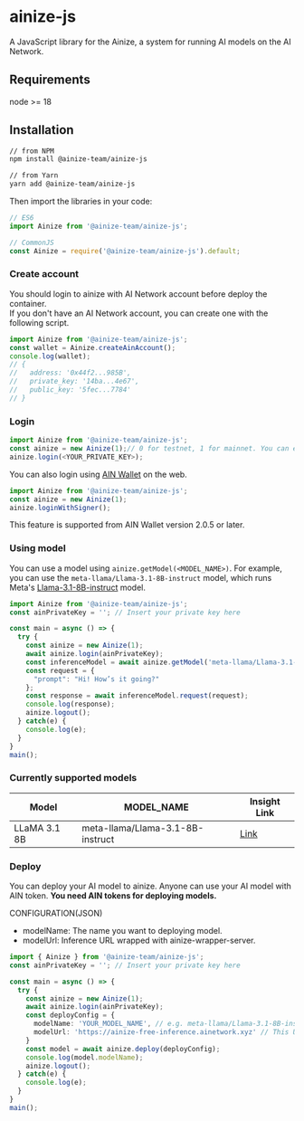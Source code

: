 # ainize-js

A JavaScript library for the Ainize, a system for running AI models on the AI Network.

## Requirements

node >= 18

## Installation

```bash
// from NPM
npm install @ainize-team/ainize-js

// from Yarn
yarn add @ainize-team/ainize-js
```

Then import the libraries in your code:

```typescript
// ES6
import Ainize from '@ainize-team/ainize-js';

// CommonJS
const Ainize = require('@ainize-team/ainize-js').default;
```

### Create account

You should login to ainize with AI Network account before deploy the container.\
If you don't have an AI Network account, you can create one with the following script.

```typescript
import Ainize from '@ainize-team/ainize-js';
const wallet = Ainize.createAinAccount();
console.log(wallet);
// {
//   address: '0x44f2...985B',
//   private_key: '14ba...4e67',
//   public_key: '5fec...7784'
// }
```

### Login

```typescript
import Ainize from '@ainize-team/ainize-js';
const ainize = new Ainize(1);// 0 for testnet, 1 for mainnet. You can earn testnet AIN at https://faucet.ainetwork.ai/.
ainize.login(<YOUR_PRIVATE_KEY>);
```

You can also login using [AIN Wallet](https://chromewebstore.google.com/detail/ain-wallet/hbdheoebpgogdkagfojahleegjfkhkpl) on the web.

```typescript
import Ainize from '@ainize-team/ainize-js';
const ainize = new Ainize(1);
ainize.loginWithSigner();
```

This feature is supported from AIN Wallet version 2.0.5 or later.

### Using model

You can use a model using `ainize.getModel(<MODEL_NAME>)`.
For example, you can use the `meta-llama/Llama-3.1-8B-instruct` model, which runs Meta's [Llama-3.1-8B-instruct](https://huggingface.co/meta-llama/Llama-3.1-8B-Instruct) model.

```typescript
import Ainize from '@ainize-team/ainize-js';
const ainPrivateKey = ''; // Insert your private key here

const main = async () => {
  try {
    const ainize = new Ainize(1);
    await ainize.login(ainPrivateKey);
    const inferenceModel = await ainize.getModel('meta-llama/Llama-3.1-8B-instruct');
    const request = {
      "prompt": "Hi! How’s it going?"
    };
    const response = await inferenceModel.request(request);
    console.log(response);
    ainize.logout();
  } catch(e) {
    console.log(e);
  }
}
main();

```

### Currently supported models

| Model    | MODEL_NAME | Insight Link |
| -------- | ------- | ------- |
| LLaMA 3.1 8B  | meta-llama/Llama-3.1-8B-instruct | [Link](https://insight.ainetwork.ai/database/values/apps/meta_llama_llama_3_1_8b_instruct/) |

### Deploy

You can deploy your AI model to ainize. Anyone can use your AI model with AIN token. **You need AIN tokens for deploying models.**

CONFIGURATION(JSON)

- modelName: The name you want to deploying model.
- modelUrl: Inference URL wrapped with ainize-wrapper-server.

<!--
- billingConfig: Billing configuration required for model usage.
  - depositAddress: The address for receiving AIN deposits.
  - costPerToken: Cost per token for model usage.
  - minCost: Minimum cost.
  - maxCost: Maximum cost. (optional)
-->

```typescript
import { Ainize } from '@ainize-team/ainize-js';
const ainPrivateKey = ''; // Insert your private key here

const main = async () => {
  try {
    const ainize = new Ainize(1);
    await ainize.login(ainPrivateKey);
    const deployConfig = {
      modelName: 'YOUR_MODEL_NAME', // e.g. meta-llama/Llama-3.1-8B-instruct
      modelUrl: 'https://ainize-free-inference.ainetwork.xyz' // This URL is for tutorial.
    }
    const model = await ainize.deploy(deployConfig);
    console.log(model.modelName);
    ainize.logout();
  } catch(e) {
    console.log(e);
  }
}
main();
```

<!--
You can stop or run your model container. Only model deployer can use this.

```typescript
model.stop();
model.run();
-->
